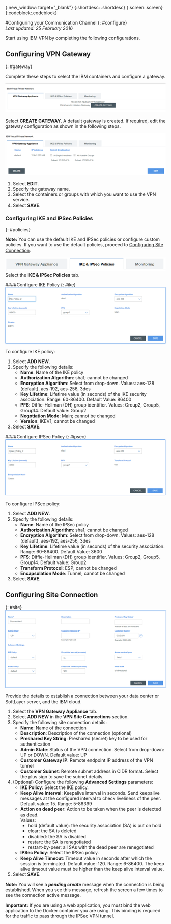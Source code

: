 {:new_window: target="_blank"}
{:shortdesc: .shortdesc}
{:screen:.screen}
{:codeblock:.codeblock}

#Configuring your Communication Channel
{: #configure}  
*Last updated: 25 February 2016*

Start using IBM VPN by completing the following configurations.

## Configuring VPN Gateway
{: #gateway}

Complete these steps to select the IBM containers and configure a gateway. 

![](images/create_gateway.png)

Select **CREATE GATEWAY**. A default gateway is created. If required, edit the gateway configuration as shown in the following steps.

![Gateway Configuration](images/gateway.png)

1. Select **EDIT**.  
2. Specify the gateway name.  
2. Select the containers or groups with which you want to use the VPN service.  
3. Select **SAVE**.  

### Configuring IKE and IPSec Policies
{: #policies}

**Note:** You can use the default IKE and IPSec policies or configure custom policies. If you want to use the default policies, proceed to [Configuring Site Connection](vpn_configuring.html#site).

![Tab](images/tab.png)  
Select the **IKE & IPSec Policies** tab.

####Configure IKE Policy
{: #ike}
![IKE Policy Configuration](images/ikepolicy.png)

To configure IKE policy:

1. Select **ADD NEW**.  
2. Specify the following details:
	* **Name**: Name of the IKE policy
	* **Authorization Algorithm**: sha1; cannot be changed  
	* **Encryption Algorithm**: Select from drop-down. Values: aes-128 (default), aes-192, aes-256, 3des
	* **Key Lifetime**: Lifetime value (in seconds) of the IKE security association. Range: 60-86400. Default Value: 86400
	* **PFS**: Diffie-Hellman (DH) group identifier. Values: Group2, Group5, Group14. Default value: Group2
	* **Negotiation Mode**: Main; cannot be changed
	* **Version**: IKEV1; cannot be changed
3. Select **SAVE**.

####Configure IPSec Policy
{: #ipsec}
![IPSec Policy](images/ipsecpolicy.png)

To configure IPSec policy:

1. Select **ADD NEW**.  
2. Specify the following details:
	* **Name**: Name of the IPSec policy  
	* **Authorization Algorithm**: sha1; cannot be changed  
	* **Encryption Algorithm**: Select from drop-down. Values: aes-128 (default), aes-192, aes-256, 3des
	* **Key Lifetime**: Lifetime value (in seconds) of the security association. Range: 60-86400. Default Value: 3600
	* **PFS**: Diffie-Hellman (DH) group identifier. Values: Group2, Group5, Group14. Default value: Group2
	* **Transform Protocol**: ESP; cannot be changed
	* **Encapsulation Mode**: Tunnel; cannot be changed
3. Select **SAVE**.  

## Configuring Site Connection
{: #site}
![Site Connection](images/siteconn.png)

Provide the details to establish a connection between your data center or SoftLayer server, and the IBM cloud.

1. Select the **VPN Gateway Appliance** tab.
2. Select **ADD NEW** in the **VPN Site Connections** section.
3. Specify the following site connection details:  
	* **Name**: Name of the connection  
	* **Description**: Description of the connection (optional)  
	* **Preshared Key String**: Preshared (secret) key to be used for authentication
	* **Admin State**: Status of the VPN connection. Select from drop-down: UP or DOWN. Default value: UP  
	* **Customer Gateway IP**: Remote endpoint IP address of the VPN tunnel  
	* **Customer Subnet**: Remote subnet address in CIDR format. Select the plus sign to save the subnet details.
4. (Optional) Configure the following **Advanced Settings** parameters:  
	* **IKE Policy**: Select the IKE policy.  
	* **Keep Alive Interval**: Keepalive interval in seconds. Send keepalive messages at the configured interval to check liveliness of the peer. Default value: 15. Range: 5-86399
	* **Action on dead peer**: Action to be taken when the peer is detected as dead.  
	Values: 
		* hold (default value): the security association (SA) is put on hold 
		* clear: the SA is deleted
		* disabled: the SA is disabled
		* restart: the SA is renegotiated
		* restart-by-peer: all SAs with the dead peer are renegotiated  
	* **IPSec Policy**: Select the IPSec policy.
	* **Keep Alive Timeout**: Timeout value in seconds after which the session is terminated. Default value: 120. Range: 6-86400. The keep alive timeout value must be higher than the keep alive interval value.
5. Select **SAVE**.

**Note:** You will see a ***pending create*** message when the connection is being established. When you see this message, refresh the screen a few times to see the connection active message.

**Important:** If you are using a web application, you must bind the web application to the Docker container you are using. This binding is required for the traffic to pass through the IPSec VPN tunnel.

